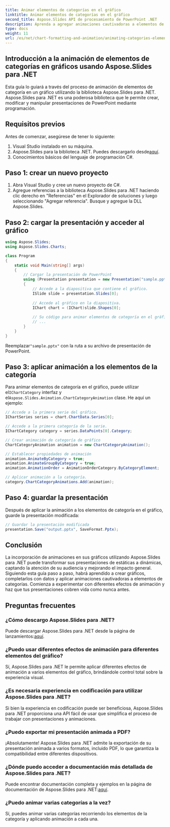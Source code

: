 ```yaml
---
title: Animar elementos de categorías en el gráfico
linktitle: Animar elementos de categorías en el gráfico
second_title: Aspose.Slides API de procesamiento de PowerPoint .NET
description: Aprenda a agregar animaciones cautivadoras a elementos de categorías de gráficos usando Aspose.Slides para .NET. Mejore sus presentaciones con imágenes dinámicas.
type: docs
weight: 11
url: /es/net/chart-formatting-and-animation/animating-categories-elements/
---
```


## Introducción a la animación de elementos de categorías en gráficos usando Aspose.Slides para .NET

Esta guía lo guiará a través del proceso de animación de elementos de categoría en un gráfico utilizando la biblioteca Aspose.Slides para .NET. Aspose.Slides para .NET es una poderosa biblioteca que le permite crear, modificar y manipular presentaciones de PowerPoint mediante programación.

## Requisitos previos

Antes de comenzar, asegúrese de tener lo siguiente:

1. Visual Studio instalado en su máquina.
2.  Aspose.Slides para la biblioteca .NET. Puedes descargarlo desde[aquí](https://releases.aspose.com/slides/net).
3. Conocimientos básicos del lenguaje de programación C#.

## Paso 1: crear un nuevo proyecto

1. Abra Visual Studio y cree un nuevo proyecto de C#.
2. Agregue referencias a la biblioteca Aspose.Slides para .NET haciendo clic derecho en "Referencias" en el Explorador de soluciones y luego seleccionando "Agregar referencia". Busque y agregue la DLL Aspose.Slides.

## Paso 2: cargar la presentación y acceder al gráfico

```csharp
using Aspose.Slides;
using Aspose.Slides.Charts;

class Program
{
    static void Main(string[] args)
    {
        // Cargar la presentación de PowerPoint
        using (Presentation presentation = new Presentation("sample.pptx"))
        {
            // Accede a la diapositiva que contiene el gráfico.
            ISlide slide = presentation.Slides[0];
            
            // Accede al gráfico en la diapositiva.
            IChart chart = (IChart)slide.Shapes[0];
            
            // Su código para animar elementos de categoría en el gráfico
            // ...
        }
    }
}
```

 Reemplazar`"sample.pptx"` con la ruta a su archivo de presentación de PowerPoint.

## Paso 3: aplicar animación a los elementos de la categoría

 Para animar elementos de categoría en el gráfico, puede utilizar el`IChartCategory` interfaz y el`Aspose.Slides.Animation.ChartCategoryAnimation` clase. He aquí un ejemplo:

```csharp
// Accede a la primera serie del gráfico.
IChartSeries series = chart.ChartData.Series[0];

// Accede a la primera categoría de la serie.
IChartCategory category = series.DataPoints[0].Category;

// Crear animación de categoría de gráfico
ChartCategoryAnimation animation = new ChartCategoryAnimation();

// Establecer propiedades de animación
animation.AnimateByCategory = true;
animation.AnimateGroupByCategory = true;
animation.AnimationOrder = AnimationOrderCategory.ByCategoryElement;

// Aplicar animación a la categoría.
category.ChartCategoryAnimations.Add(animation);
```

## Paso 4: guardar la presentación

Después de aplicar la animación a los elementos de categoría en el gráfico, guarde la presentación modificada:

```csharp
// Guardar la presentación modificada
presentation.Save("output.pptx", SaveFormat.Pptx);
```

## Conclusión

La incorporación de animaciones en sus gráficos utilizando Aspose.Slides para .NET puede transformar sus presentaciones de estáticas a dinámicas, captando la atención de su audiencia y mejorando el impacto general. Siguiendo esta guía paso a paso, habrá aprendido a crear gráficos, completarlos con datos y aplicar animaciones cautivadoras a elementos de categorías. Comienza a experimentar con diferentes efectos de animación y haz que tus presentaciones cobren vida como nunca antes.

## Preguntas frecuentes

### ¿Cómo descargo Aspose.Slides para .NET?

 Puede descargar Aspose.Slides para .NET desde la página de lanzamientos:[aquí](https://releases.aspose.com/slides/net).

### ¿Puedo usar diferentes efectos de animación para diferentes elementos del gráfico?

Sí, Aspose.Slides para .NET le permite aplicar diferentes efectos de animación a varios elementos del gráfico, brindándole control total sobre la experiencia visual.

### ¿Es necesaria experiencia en codificación para utilizar Aspose.Slides para .NET?

Si bien la experiencia en codificación puede ser beneficiosa, Aspose.Slides para .NET proporciona una API fácil de usar que simplifica el proceso de trabajar con presentaciones y animaciones.

### ¿Puedo exportar mi presentación animada a PDF?

¡Absolutamente! Aspose.Slides para .NET admite la exportación de su presentación animada a varios formatos, incluido PDF, lo que garantiza la compatibilidad entre diferentes dispositivos.

### ¿Dónde puedo acceder a documentación más detallada de Aspose.Slides para .NET?

 Puede encontrar documentación completa y ejemplos en la página de documentación de Aspose.Slides para .NET:[aquí](https://reference.aspose.com/slides/net).

### ¿Puedo animar varias categorías a la vez?

Sí, puedes animar varias categorías recorriendo los elementos de la categoría y aplicando animación a cada una.
